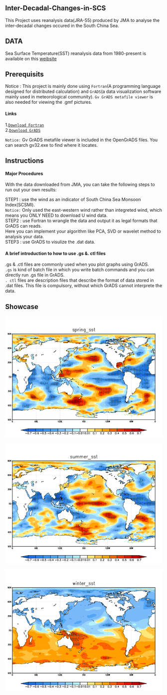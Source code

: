## Inter-Decadal-Changes-in-SCS

This Project uses reanalysis data(JRA-55) produced by JMA to analyse the inter-decadal changes occured in the South China Sea. 


## DATA
Sea Surface Temperature(SST) reanalysis data from 1980-present is available on this [weibsite](http://jra.kishou.go.jp/JRA-55/index_en.html#jra-55)

## Prerequisits 
Notice : This project is mainly done using `Fortran`(A programming language designed for distributed calculation) and `GrADS`(a data visualization software mainly used in meteorological community). `Gv GrADS metafile viewer` is also needed for viewing the .gmf pictures.

#### Links  
1.[`Download Fortran`](http://tieba.baidu.com/p/2753187458)  
2.[`Download GrADS`](http://www.06climate.com/view/1501.html)  

`Notice:` Gv GrADS metafile viewer is included in the OpenGrADS files. You can search gv32.exe to find where it locates.

## Instructions
#### Major Procedures
With the data downloaded from JMA, you can take the following steps to run out your own results:

STEP1 : use the wind as an indicator of South China Sea Monsoon Index(SCSMI).  
        `Notice:` Only used the east-western wind rather than integreted wind, which means you ONLY NEED to download U wind data.  
STEP2 : use Fortran to wrangle the data and output it as legal formats that GrADS can reads.  
          Here you can implement your algorithm like PCA, SVD or wavelet method to analysis your data.  
STEP3 : use GrADS to visulize the .dat data.

#### A brief introduction to how to use .gs &. ctl files 
.gs & .ctl files are commonly used when you plot graphs using GrADS.   
`.gs` is kind of batch file in which you write batch commands and you can directly run .gs file in GrADS.   
`. ctl` files are description files that describe the format of data stored in .dat files. This file is compulsory, without which GrADS cannot interprete the data.

## Showcase
![](https://github.com/cxxixi/Inter-Decadal-Changes-in-SCS/blob/master/Images/spring_sst.png)

![](https://github.com/cxxixi/Inter-Decadal-Changes-in-SCS/blob/master/Images/summer_sst.png)

![](https://github.com/cxxixi/Inter-Decadal-Changes-in-SCS/blob/master/Images/winter_sst.png)




